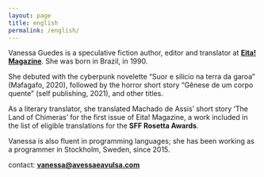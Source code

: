 ```yaml
---
layout: page
title: english
permalink: /english/
---
```


Vanessa Guedes is a speculative fiction author, editor and translator at **[Eita! Magazine](https://www.eitamagazine.com)**. She was born in Brazil, in 1990.

She debuted with the cyberpunk novelette “Suor e silício na terra da garoa” (Mafagafo, 2020), followed by the horror short story “Gênese de um corpo quente” (self publishing, 2021), and other titles.

As a literary translator, she translated Machado de Assis’ short story ‘The Land of Chimeras’ for the first issue of Eita! Magazine, a work included in the list of eligible translations for the **SFF Rosetta Awards**.

Vanessa is also fluent in programming languages; she has been working as a programmer in Stockholm, Sweden, since 2015.

contact: **[vanessa@avessaeavulsa.com](mailto:vanessa@avessaeavulsa.com)**










